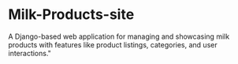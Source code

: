 # Milk-Products-site
A Django-based web application for managing and showcasing milk products with features like product listings, categories, and user interactions."
